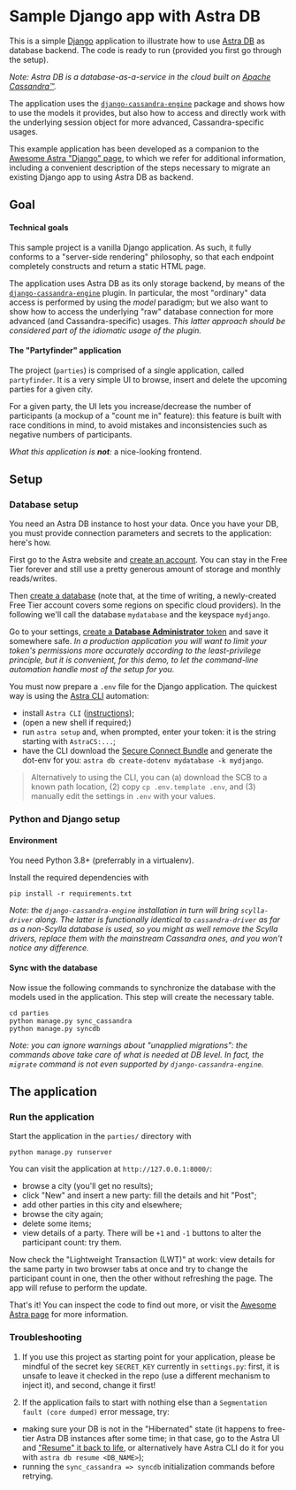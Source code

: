 # Sample Django app with Astra DB

This is a simple [Django](https://docs.djangoproject.com/en/4.1/) application to illustrate how to use
[Astra DB](https://astra.datastax.com/)
as database backend. The code is ready to run (provided you first go
through the setup).

_Note: Astra DB is a database-as-a-service in the cloud built on [Apache Cassandra™](https://cassandra.apache.org)._

The application uses the
[`django-cassandra-engine`](http://r4fek.github.io/django-cassandra-engine/)
package and shows how to use the models it
provides, but also how to access and directly work with the underlying
session object for more advanced, Cassandra-specific usages.

This example application has been developed as a companion to the
[Awesome Astra "Django" page](https://awesome-astra.github.io/docs/pages/develop/frameworks/django/), to which we refer for additional information, including a convenient description of
the steps necessary to migrate an existing Django app to using Astra DB as backend.



## Goal

#### Technical goals

This sample project is a vanilla Django application.
As such, it fully conforms to a "server-side rendering" philosophy,
so that each endpoint completely constructs and return a static HTML page.

The application uses Astra DB as its only storage backend, by means of the
[`django-cassandra-engine`](http://r4fek.github.io/django-cassandra-engine/)
plugin. In particular, the most "ordinary" data access is performed by using
the _model_ paradigm; but we also want to show how to access the underlying
"raw" database connection for more advanced (and Cassandra-specific) usages.
_This latter approach should be considered part of the idiomatic usage of
the plugin._

#### The "Partyfinder" application

The project (`parties`) is comprised of a single application,
called `partyfinder`. It is a very simple UI to browse, insert and delete
the upcoming parties for a given city.

For a given party, the UI lets you increase/decrease the number of
participants (a mockup of a "count me in" feature): this feature is built
with race conditions in mind, to avoid mistakes and inconsistencies
such as negative numbers of participants.

_What this application is **not**:_ a nice-looking frontend.



## Setup


### Database setup

You need an Astra DB instance to host your data. Once you have your DB,
you must provide connection parameters and secrets to the application: here's how.

First go to the Astra website and
[create an account](https://awesome-astra.github.io/docs/pages/astra/create-account/).
You can stay in the Free Tier
forever and still use a pretty generous amount of storage and monthly reads/writes.

Then
[create a database](https://awesome-astra.github.io/docs/pages/astra/create-instance/)
(note that, at the time of writing, a newly-created Free Tier
account covers some regions on specific cloud providers). In the following we'll call the database `mydatabase` and the keyspace `mydjango`.

Go to your settings,
[create a **Database Administrator** token](https://awesome-astra.github.io/docs/pages/astra/create-token/)
and save it somewhere safe.
_In a production application you will want to limit your token's permissions more accurately according to the least-privilege principle, but it is convenient, for this demo, to let the command-line automation handle most of the setup for you._

You must now prepare a `.env` file for the Django application. The quickest way is using the
[Astra CLI](https://awesome-astra.github.io/docs/pages/astra/astra-cli/)
automation:

- install `Astra CLI` ([instructions](https://awesome-astra.github.io/docs/pages/astra/astra-cli/#installation));
- (open a new shell if required;)
- run `astra setup` and, when prompted, enter your token: it is the string starting with `AstraCS:...`;
- have the CLI download the [Secure Connect Bundle](https://awesome-astra.github.io/docs/pages/astra/download-scb/) and generate the dot-env for you: `astra db create-dotenv mydatabase -k mydjango`.

> Alternatively to using the CLI, you can (a) download the SCB to a known path location,
> (2) copy `cp .env.template .env`, and (3) manually edit the settings in `.env` with your values.


### Python and Django setup

#### Environment

You need Python 3.8+ (preferrably in a virtualenv).

Install the required dependencies with

```
pip install -r requirements.txt
```

_Note: the `django-cassandra-engine` installation in turn will bring `scylla-driver` along. The latter is functionally identical to `cassandra-driver` as far as a non-Scylla database is used, so you might as well remove the Scylla drivers, replace them with the mainstream Cassandra ones, and you won't notice any difference._

#### Sync with the database

Now issue the following commands to synchronize the database with the models
used in the application. This step will create the necessary table.

```
cd parties
python manage.py sync_cassandra
python manage.py syncdb
```

_Note: you can ignore warnings about "unapplied migrations": the commands above take care of what is needed at DB level. In fact, the `migrate` command is not even supported by `django-cassandra-engine`._



## The application

### Run the application

Start the application in the `parties/` directory with

```
python manage.py runserver
```

You can visit the application at `http://127.0.0.1:8000/`:

- browse a city (you'll get no results);
- click "New" and insert a new party: fill the details and hit "Post";
- add other parties in this city and elsewhere;
- browse the city again;
- delete some items;
- view details of a party. There will be `+1` and `-1` buttons to alter the participant count: try them.

Now check the "Lightweight Transaction (LWT)" at work: view details for the same party in two browser tabs at once and try to change the participant count in one, then the other without refreshing the page. The app will refuse to perform the update.

That's it! You can inspect the code to find out more, or visit the [Awesome Astra page](https://awesome-astra.github.io/docs/pages/develop/frameworks/django/) for more information.

### Troubleshooting

1. If you use this project as starting point for your application, please
be mindful of the secret key `SECRET_KEY` currently in `settings.py`:
first, it is unsafe to leave it checked in the repo
(use a different mechanism to inject it), and second, change it first!

2. If the application fails to start with nothing else than a
`Segmentation fault (core dumped)` error message, try:

- making sure your DB is not in the "Hibernated" state (it happens to free-tier Astra DB instances after some time; in that case, go to the Astra UI and ["Resume" it back to life](https://awesome-astra.github.io/docs/pages/astra/resume-db/), or alternatively have Astra CLI do it for you with `astra db resume <DB_NAME>`);
- running the `sync_cassandra => syncdb` initialization commands before retrying.

